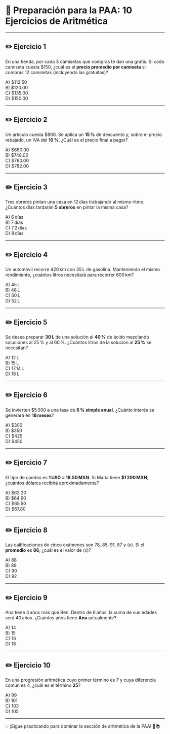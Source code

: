 # 🧠 Preparación para la PAA: 10 Ejercicios de Aritmética

---

## ✏️ Ejercicio 1
En una tienda, por cada 3 camisetas que compras te dan una gratis. Si cada camiseta cuesta \$150, ¿cuál es el **precio promedio por camiseta** si compras 12 camisetas (incluyendo las gratuitas)?

A) \$112.50  
B) \$120.00  
C) \$135.00  
D) \$150.00 

---

## ✏️ Ejercicio 2
Un artículo cuesta \$800. Se aplica un **15 %** de descuento y, sobre el precio rebajado, un IVA del **10 %**. ¿Cuál es el precio final a pagar?

A) \$680.00  
B) \$748.00  
C) \$760.00  
D) \$782.00  

---

## ✏️ Ejercicio 3
Tres obreros pintan una casa en 12 días trabajando al mismo ritmo. ¿Cuántos días tardarán **5 obreros** en pintar la misma casa?

A) 6 días  
B) 7 días  
C) 7.2 días  
D) 8 días  

---

## ✏️ Ejercicio 4
Un automóvil recorre 420 km con 35 L de gasolina. Manteniendo el mismo rendimiento, ¿cuántos litros necesitará para recorrer 600 km?

A) 45 L  
B) 48 L  
C) 50 L  
D) 52 L  

---

## ✏️ Ejercicio 5
Se desea preparar **30 L** de una solución al **40 %** de ácido mezclando soluciones al 25 % y al 60 %. ¿Cuántos litros de la solución al **25 %** se necesitan?

A) 12 L  
B) 15 L  
C) 17.14 L  
D) 18 L  

---

## ✏️ Ejercicio 6
Se invierten \$5 000 a una tasa de **6 % simple anual**. ¿Cuánto interés se generará en **18 meses**?

A) \$300  
B) \$350  
C) \$425  
D) \$450  

---

## ✏️ Ejercicio 7
El tipo de cambio es **1 USD = 18.50 MXN**. Si María tiene **\$1 200 MXN**, ¿cuántos dólares recibirá aproximadamente?

A) \$62.20  
B) \$64.90  
C) \$65.50  
D) \$67.80  

---

## ✏️ Ejercicio 8
Las calificaciones de cinco exámenes son 78, 85, 91, 87 y \(x\). Si el **promedio** es **86**, ¿cuál es el valor de \(x\)?

A) 88  
B) 89  
C) 90  
D) 92  

---

## ✏️ Ejercicio 9
Ana tiene 4 años más que Ben. Dentro de 6 años, la suma de sus edades será 40 años. ¿Cuántos años tiene **Ana** actualmente?

A) 14  
B) 15  
C) 16  
D) 18  

---

## ✏️ Ejercicio 10
En una progresión aritmética cuyo primer término es 7 y cuya diferencia común es 4, ¿cuál es el término **25**?

A) 99  
B) 101  
C) 103  
D) 105  

---

💡 ¡Sigue practicando para dominar la sección de aritmética de la PAA! 💪📚
